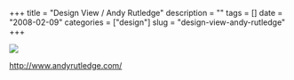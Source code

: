 +++
title = "Design View / Andy Rutledge"
description = ""
tags = []
date = "2008-02-09"
categories = ["design"]
slug = "design-view-andy-rutledge"
+++


 

  <div id="screens-thumbs" class="clearfix">
    <div class="txt-center" id="design-submission"><a href="http://www.andyrutledge.com/"><img id='bluga-thumbnail-976' class='bluga-thumbnail large' src='/media/bluga/
wt47f27ef56f840_0.jpg'/></a></div>  
  </div>   
<p><a href="http://www.andyrutledge.com/">http://www.andyrutledge.com/</a></p>




